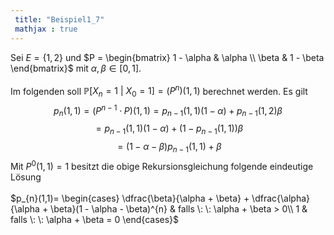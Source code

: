 ```yaml
---
 title: "Beispiel1_7"
 mathjax : true
---
```

Sei $E = \lbrace 1,2 \rbrace$ und
$P = \begin{bmatrix} 1 - \alpha & \alpha \\ \beta & 1 - \beta  \end{bmatrix}$
mit $\alpha, \beta \in [0,1].$\
\
Im folgenden soll
$\mathbb{P}[X_{n} = 1 \: | \: X_{0} = 1] = (P^{n})(1,1)$ berechnet
werden. Es gilt
$$p_{n}(1,1) = (P^{n-1} \cdot P)(1,1) = p_{n-1}(1,1)(1 - \alpha) + p_{n-1}(1,2)\beta$$
$$= p_{n-1}(1,1)(1-\alpha) + (1 - p_{n-1}(1,1))\beta$$
$$= (1-\alpha - \beta)p_{n-1}(1,1) + \beta$$ Mit $P^{0}(1,1) = 1$
besitzt die obige Rekursionsgleichung folgende eindeutige Lösung\
\
$p_{n}(1,1)=
\begin{cases}
\dfrac{\beta}{\alpha + \beta} + \dfrac{\alpha}{\alpha + \beta}(1 - \alpha - \beta)^{n}  &  falls \: \: \alpha + \beta > 0\\
1 & falls \: \: \alpha + \beta = 0
\end{cases}$
